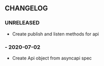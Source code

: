 ## CHANGELOG

### UNRELEASED

 - Create publish and listen methods for api

###  - 2020-07-02

 - Create Api object from asyncapi spec
